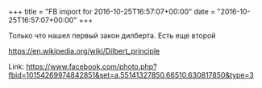 +++
title = "FB import for 2016-10-25T16:57:07+00:00"
date = "2016-10-25T16:57:07+00:00"
+++

Только что нашел первый закон дилберта. Есть еще второй

https://en.wikipedia.org/wiki/Dilbert_principle


Link: <a href="https://www.facebook.com/photo.php?fbid=10154269974842851&set=a.55141327850.66510.630817850&type=3">https://www.facebook.com/photo.php?fbid=10154269974842851&set=a.55141327850.66510.630817850&type=3</a>
